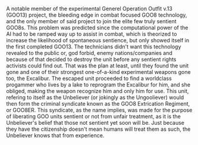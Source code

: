 A notable member of the experimental Generel Operation Outfit v.13 (GOO13) project, the bleeding edge in combat focused GOO8 technology, and the only member of said project to join the elite few truly sentient GOO8s. This problem was predicted since the computational power of the AI had to be ramped way up to assist in combat, which is theorized to increase the likelihood of spontaneous sentience, but only showed itself in the first completed GOO13. The technicians didn't want this technology revealed to the public or, god forbid, enemy nations/companies and because of that decided to destroy the unit before any sentient rights activists could find out. That was the plan at least, until they found the unit gone and one of their strongest one-of-a-kind experimental weapons gone too, the Excalibur. The escaped unit proceeded to find a worldclass progammer who lives by a lake to reprogram the Excalibur for him, and she obliged, making the weapon recognize him and only him for use. This unit, refering to itself as the Unbeliever (or jokingly as the Ungooliever) would then form the criminal syndicate known as the GOO8 Extrication Regiment, or GOO8ER. This syndicate, as the name implies, was made for the purpose of liberating GOO units sentient or not from unfair treatment, as it is the Unbeliever's belief that those not sentient yet soon will be. Just because they have the citizenship doesn't mean humans will treat them as such, the Unbeliever knows that from experience. 